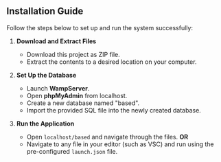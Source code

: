 ## Installation Guide

Follow the steps below to set up and run the system successfully:

1. **Download and Extract Files**
   * Download this project as ZIP file.
   * Extract the contents to a desired location on your computer.

2. **Set Up the Database**
   * Launch **WampServer**.
   * Open **phpMyAdmin** from localhost.
   * Create a new database named "based".
   * Import the provided SQL file into the newly created database.

4. **Run the Application**
   * Open `localhost/based` and navigate through the files.
   **OR**
   * Navigate to any file in your editor (such as VSC) and run using the pre-configured `launch.json` file.

